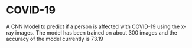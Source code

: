 # COVID-19
A CNN Model to predict if a person is affected with COVID-19 using the x-ray images. The model has been trained on about 300 images and the accuracy of the model currently is 73.19
